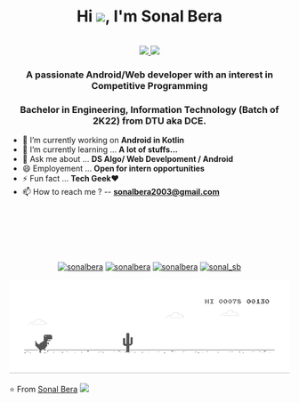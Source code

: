 <h1 align="center">Hi <img src="https://raw.githubusercontent.com/iampavangandhi/iampavangandhi/master/gifs/Hi.gif" width="30px">, I'm Sonal Bera</h1>
 <p align="center"><br/>
   <a href="https://www.linkedin.com/in/sonalbera/">
    <img src="https://img.shields.io/badge/Linkedin-Sonal%20Bera-brightgreen">
  </a>
  
  <a href="https://www.instagram.com/sonal_sb/">
    <img src="https://img.shields.io/badge/Instagram-Sonal%20Bera-orange">
  </a>
</p>

<h3 align="center">A passionate Android/Web developer with an interest in Competitive Programming</h3>
<h3 align="center">Bachelor in Engineering, Information Technology (Batch of 2K22) from DTU aka DCE.</h3>



- 🔭 I’m currently working on **Android in Kotlin**
- 🌱 I’m currently learning ... **A lot of stuffs...**
- 💬 Ask me about ... **DS Algo/ Web Develpoment / Android**
- 😄 Employement ... **Open for intern opportunities**
- ⚡ Fun fact ... **Tech Geek**❤
- 📫 How to reach me ? -- **sonalbera2003@gmail.com**

<br/>
<br/>

<br/><br/>

<!--<p align="left"><img style="margin: auto;" src=https://konpa.github.io/devicon/devicon.git/icons/react/react-original-wordmark.svg alt=react width="60" height="60"/> <img style="margin: auto;" src=https://konpa.github.io/devicon/devicon.git/icons/bootstrap/bootstrap-plain.svg alt=bootstrap width="60" height="60"/> <img style="margin: auto;" src=https://konpa.github.io/devicon/devicon.git/icons/cplusplus/cplusplus-original.svg alt=cplusplus width="60" height="60"/> <img style="margin: auto;" src=https://konpa.github.io/devicon/devicon.git/icons/css3/css3-original-wordmark.svg alt=css3 width="60" height="60"/> <img style="margin: auto;" src=https://konpa.github.io/devicon/devicon.git/icons/django/django-original.svg alt=django width="60" height="60"/> <img style="margin: auto;" src=https://konpa.github.io/devicon/devicon.git/icons/gulp/gulp-plain.svg alt=gulp width="60" height="60"/> <img style="margin: auto;" src=https://konpa.github.io/devicon/devicon.git/icons/html5/html5-original-wordmark.svg alt=html5 width="60" height="60"/> <img style="margin: auto;" src=https://konpa.github.io/devicon/devicon.git/icons/javascript/javascript-original.svg alt=javascript width="60" height="60"/> <img style="margin: auto;" src=https://konpa.github.io/devicon/devicon.git/icons/mongodb/mongodb-original-wordmark.svg alt=mongodb width="60" height="60"/> <img style="margin: auto;" src=https://konpa.github.io/devicon/devicon.git/icons/mysql/mysql-original-wordmark.svg alt=mysql width="60" height="60"/> <img style="margin: auto;" src=https://konpa.github.io/devicon/devicon.git/icons/php/php-original.svg alt=php width="60" height="60"/> <img style="margin: auto;" src=https://konpa.github.io/devicon/devicon.git/icons/postgresql/postgresql-original-wordmark.svg alt=postgresql width="60" height="60"/> <img style="margin: auto;" src=https://konpa.github.io/devicon/devicon.git/icons/sass/sass-original.svg alt=sass width="60" height="60"/> <img style="margin: auto;" src=https://konpa.github.io/devicon/devicon.git/icons/nodejs/nodejs-original-wordmark.svg alt=nodejs width="60" height="60"/></p><p align="center"> <img style="margin: auto;" src=https://github-readme-stats.vercel.app/api?username=sonalbera&show_icons=true alt=sonalbera /> </p>-->

<p align="center">
<a href=https://sonalbera.tech/ target="blank"><img align="center" src=https://cdn.jsdelivr.net/npm/simple-icons@3.0.1/icons/gmail.svg alt="sonalbera" height="40" width="40" /></a>
<a href=https://twitter.com/sonalbera target="blank"><img align="center" src=https://cdn.jsdelivr.net/npm/simple-icons@3.0.1/icons/twitter.svg alt="sonalbera" height="40" width="40" /></a>
<a href=https://linkedin.com/in/sonalbera target="blank"><img align="center" src=https://cdn.jsdelivr.net/npm/simple-icons@3.0.1/icons/linkedin.svg alt="sonalbera" height="40" width="40" /></a>
<a href=https://instagram.com/sonal_sb target="blank"><img align="center" src=https://cdn.jsdelivr.net/npm/simple-icons@3.0.1/icons/instagram.svg alt="sonal_sb" height="40" width="40" /></a>
</p>

<img src="dino.gif"/>

⭐️ From [Sonal Bera](https://github.com/sonalbera) <img src="https://media.giphy.com/media/LnQjpWaON8nhr21vNW/giphy.gif" width="60">  



